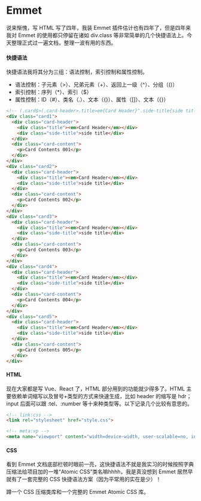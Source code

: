 # Emmet

说来惭愧，写 HTML 写了四年，我装 Emmet 插件估计也有四年了，但是四年来我对 Emmet 的使用都只停留在诸如 div.class 等非常简单的几个快捷语法上。今天整理正式过一遍文档，整理一波有用的东西。

#### 快捷语法

快捷语法我将其分为三组：语法控制，索引控制和属性控制。

* 语法控制：子元素（>）、兄弟元素（+）、返回上一级（^）、分组（()）
* 索引控制：序列（*）、索引（$）
* 属性控制：ID（#）、类名（.）、文本（{}）、属性（[]）、文本（{}）

```html
<!-- (.card$>(.card-header>.title>em{Card Header}^.side-title{side title})+(.card-content>p{Card Contents $$$}))*5 -->
<div class="card1">
  <div class="card-header">
    <div class="title"><em>Card Header</em></div>
    <div class="side-title">side title</div>
  </div>
  <div class="card-content">
    <p>Card Contents 001</p>
  </div>
</div>
<div class="card2">
  <div class="card-header">
    <div class="title"><em>Card Header</em></div>
    <div class="side-title">side title</div>
  </div>
  <div class="card-content">
    <p>Card Contents 002</p>
  </div>
</div>
<div class="card3">
  <div class="card-header">
    <div class="title"><em>Card Header</em></div>
    <div class="side-title">side title</div>
  </div>
  <div class="card-content">
    <p>Card Contents 003</p>
  </div>
</div>
<div class="card4">
  <div class="card-header">
    <div class="title"><em>Card Header</em></div>
    <div class="side-title">side title</div>
  </div>
  <div class="card-content">
    <p>Card Contents 004</p>
  </div>
</div>
<div class="card5">
  <div class="card-header">
    <div class="title"><em>Card Header</em></div>
    <div class="side-title">side title</div>
  </div>
  <div class="card-content">
    <p>Card Contents 005</p>
  </div>
</div>
```

#### HTML

现在大家都是写 Vue、React 了，HTML 部分用到的功能就少得多了。HTML 主要依赖单词缩写以及冒号+类型的方式来快速生成，比如 header 的缩写是 hdr；input 后面可以跟 :tel、:number 等十来种类型等。以下记录几个比较有意思的。

```html
<!-- link:css -->
<link rel="stylesheet" href="style.css">

<!-- meta:vp -->
<meta name="viewport" content="width=device-width, user-scalable=no, initial-scale=1.0, maximum-scale=1.0, minimum-scale=1.0" />
```

#### CSS

看到 Emmet 文档底部栏顿时眼前一亮，这快捷语法不就是我实习的时候按照字典压缩法给项目加的一堆“Atomic CSS”类名嘛hhhh，我是真没想到 Emmet 居然早就有了一套完整的 CSS 快捷语法方案（因为平常用的实在是少）！

蹲一个 CSS 压缩类库和一个完整的 Emmet Atomic CSS 库。
